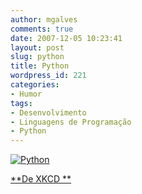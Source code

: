 ```yaml
---
author: mgalves
comments: true
date: 2007-12-05 10:23:41
layout: post
slug: python
title: Python
wordpress_id: 221
categories:
- Humor
tags:
- Desenvolvimento
- Linguagens de Programação
- Python
---
```


[](http://xkcd.com/353/)


[![Python]({{BASE_PATH}}images/2007-12-05-python/python.png)](http://xkcd.com/353/)




[**De XKCD **](http://xkcd.com/353/)
